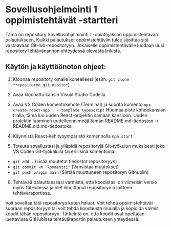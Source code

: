 # Sovellusohjelmointi 1 oppimistehtävät -startteri

Tämä on repository Sovellusohjelmointi 1 -opintojakson oppimistehtävän palautukseen. Kaikki palautukset oppimistehtäviin tulee sijoittaa sitä vastaavaan GitHub-repositoryyn. Jokaiselle oppimistehtävälle luodaan uusi repository tehtävänannon yhteydessä olevasta linkistä.

## Käytön ja käyttöönoton ohjeet:

1. Kloonaa repository omalle koneelleesi (esim. ``git clone *repositoryn_git-osoite*``)

2. Avaa kloonattu kansio Visual Studio Codella

3. Avaa VS Coden komentokehote (Terminal) ja suorita komento 
`npx create-react-app . --template typescript` Huomaa piste kohdekansion tilalla, tämä luo uuden React-projektin samaan kansioon. Uuden projektin luominen uudelleennimeää tämän README.md-tiedoston -> README.old.md-tiedostoksi.

4. Käynnistä React-kehitysympäristö komennolla `npm start` 

5. Toteuta sovellustasi ja ylläpidä repositoryjä Git-työkulun mukaisesti joko VS Coden Git-työkalulla tai erillisinä komentoina:

- `git add .` (Lisää muutetut tiedostot repositoryyn)
- `git commit -m "kommentti"` (Vahvistaa muutokset)
- `git push origin main` (Siirtää muuttuneen repositoryn Githubiin)

6. Tehtävää palauttaessasi varmista, että koodistasi on viimeisin versio myös GitHubissa ja olet ilmoittanut repositoryn osoitteen tehtäväraportissa.

Voit soveltaa tätä repositorya kuten haluat. Voit tehdä oppimistehtävät suoraan repositoryyn tai voit tehdä koodausta muualla ja kopioida valmiit koodit tähän repositoryyn. Tärkeintä on, että koodit ovat opettajan luettavissa GitHubissa tehtäväraportin palautuksen yhteydessä.

